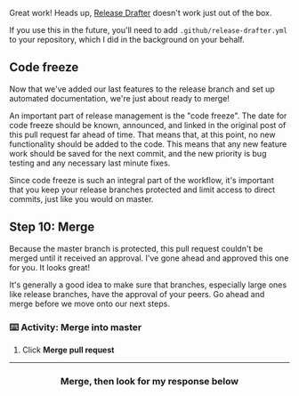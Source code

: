 Great work! Heads up, [Release Drafter](https://github.com/apps/release-drafter) doesn't work just out of the box.

If you use this in the future, you'll need to add `.github/release-drafter.yml` to your repository, which I did in the background on your behalf.

## Code freeze

Now that we've added our last features to the release branch and set up automated documentation, we're just about ready to merge!

An important part of release management is the "code freeze". The date for code freeze should be known, announced, and linked in the original post of this pull request far ahead of time. That means that, at this point, no new functionality should be added to the code. This means that any new feature work should be saved for the next commit, and the new priority is bug testing and any necessary last minute fixes.

Since code freeze is such an integral part of the workflow, it's important that you keep your release branches protected and limit access to direct commits, just like you would on master.

## Step 10: Merge

Because the master branch is protected, this pull request couldn't be merged until it received an approval. I've gone ahead and approved this one for you. It looks great!

It's generally a good idea to make sure that branches, especially large ones like release branches, have the approval of your peers. Go ahead and merge before we move onto our next steps.

### :keyboard: Activity: Merge into master

1. Click **Merge pull request**

<hr>
<h3 align="center">Merge, then look for my response below</h3>

